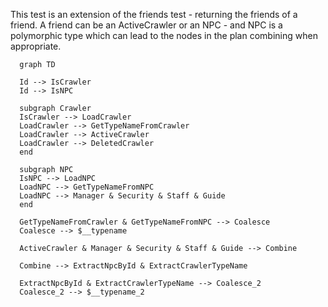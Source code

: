 This test is an extension of the friends test - returning the friends of a
friend. A friend can be an ActiveCrawler or an NPC - and NPC is a polymorphic
type which can lead to the nodes in the plan combining when appropriate.

```mermaid
  graph TD

  Id --> IsCrawler
  Id --> IsNPC

  subgraph Crawler
  IsCrawler --> LoadCrawler
  LoadCrawler --> GetTypeNameFromCrawler
  LoadCrawler --> ActiveCrawler
  LoadCrawler --> DeletedCrawler
  end

  subgraph NPC
  IsNPC --> LoadNPC
  LoadNPC --> GetTypeNameFromNPC
  LoadNPC --> Manager & Security & Staff & Guide
  end

  GetTypeNameFromCrawler & GetTypeNameFromNPC --> Coalesce
  Coalesce --> $__typename

  ActiveCrawler & Manager & Security & Staff & Guide --> Combine

  Combine --> ExtractNpcById & ExtractCrawlerTypeName

  ExtractNpcById & ExtractCrawlerTypeName --> Coalesce_2
  Coalesce_2 --> $__typename_2
```
